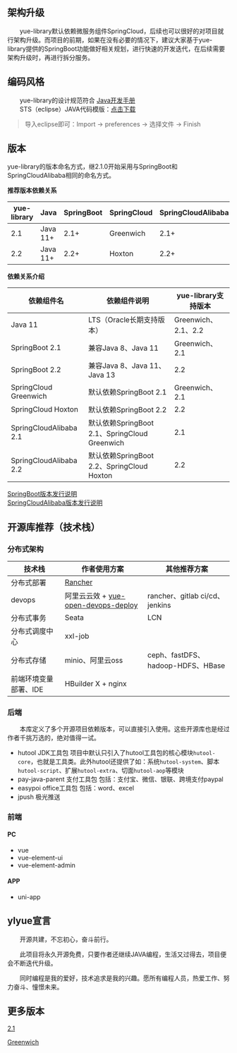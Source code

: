 ## 架构升级
　　yue-library默认依赖微服务组件SpringCloud，后续也可以很好的对项目就行架构升级。而项目的前期，如果在没有必要的情况下，建议大家基于yue-library提供的SpringBoot功能做好相关规划，进行快速的开发迭代，在后续需要架构升级时，再进行拆分服务。

## 编码风格
　　yue-library的设计规范符合 [Java开发手册](https://gitee.com/yl-yue/yue-library/raw/master/docs/_media/Java开发手册_v1.5.0_华山版.pdf)<br>
　　STS（eclipse）JAVA代码模版：[点击下载](https://gitee.com/yl-yue/yue-library/raw/master/docs/_media/STS配置.epf)
> 导入eclipse即可：Import -> preferences -> 选择文件 -> Finish <br>

## 版本
yue-library的版本命名方式，继2.1.0开始采用与SpringBoot和SpringCloudAlibaba相同的命名方式。<br>

**推荐版本依赖关系**

|yue-library|Java		|SpringBoot	|SpringCloud|SpringCloudAlibaba	|
|--			|--			|--			|--			|--					|
|2.1		|Java 11+	|2.1+		|Greenwich	|2.1+				|
|2.2		|Java 11+	|2.2+		|Hoxton		|2.2+				|

**依赖关系介绍**

|依赖组件名				|依赖组件说明										|yue-library支持版本	|
|--						|--												|--					|
|Java 11				|LTS（Oracle长期支持版本）						|Greenwich、2.1、2.2	|
|SpringBoot 2.1			|兼容Java 8、Java 11								|Greenwich、2.1		|
|SpringBoot 2.2			|兼容Java 8、Java 11、Java 13					|2.2				|
|SpringCloud Greenwich	|默认依赖SpringBoot 2.1							|Greenwich、2.1		|
|SpringCloud Hoxton		|默认依赖SpringBoot 2.2							|2.2				|
|SpringCloudAlibaba 2.1	|默认依赖SpringBoot 2.1、SpringCloud Greenwich	|2.1				|
|SpringCloudAlibaba 2.2	|默认依赖SpringBoot 2.2、SpringCloud Hoxton		|2.2				|

[SpringBoot版本发行说明](https://github.com/spring-projects/spring-boot/wiki/Supported-Versions)<br>
[SpringCloudAlibaba版本发行说明](https://github.com/alibaba/spring-cloud-alibaba/wiki/%E7%89%88%E6%9C%AC%E8%AF%B4%E6%98%8E)

## 开源库推荐（技术栈）
### 分布式架构
|技术栈					|作者使用方案																								|其他推荐方案						|
|--						|--																											|--									|
|分布式部署				|[Rancher](https://blog.csdn.net/u013600314/article/details/80484102)										|									|
|devops					|阿里云云效 + [yue-open-devops-deploy](https://gitee.com/yl-yue/yue-open/tree/master/yue-open-devops-deploy)|rancher、gitlab ci/cd、jenkins		|
|分布式事务				|Seata																										|LCN								|
|分布式调度中心			|xxl-job																									|									|
|分布式存储				|minio、阿里云oss																							|ceph、fastDFS、hadoop-HDFS、HBase	|
|前端环境变量部署、IDE	|HBuilder X + nginx																							|									|

### 后端
　　本库定义了多个开源项目依赖版本，可以直接引入使用。这些开源库也是经过作者千挑万选的，绝对值得一试。
- hutool JDK工具包 项目中默认只引入了hutool工具包的核心模块`hutool-core`，也就是工具类。此外hutool还提供了如：系统`hutool-system`、脚本`hutool-script`、扩展`hutool-extra`、切面`hutool-aop`等模块
- pay-java-parent 支付工具包 包括：支付宝、微信、银联、跨境支付paypal
- easypoi office工具包 包括：word、excel
- jpush 极光推送

### 前端
#### PC
- vue
- vue-element-ui
- vue-element-admin

#### APP
- uni-app

## ylyue宣言
　　开源共建，不忘初心，奋斗前行。

　　此项目将永久开源免费，只要作者还继续JAVA编程，生活又过得去，项目便会不断迭代升级。

　　同时编程是我的爱好，技术追求是我的兴趣。愿所有编程人员，热爱工作、努力奋斗、憧憬未来。

## 更多版本
[2.1](versions/2.1/README.md)

[Greenwich](versions/Greenwich/README.md)